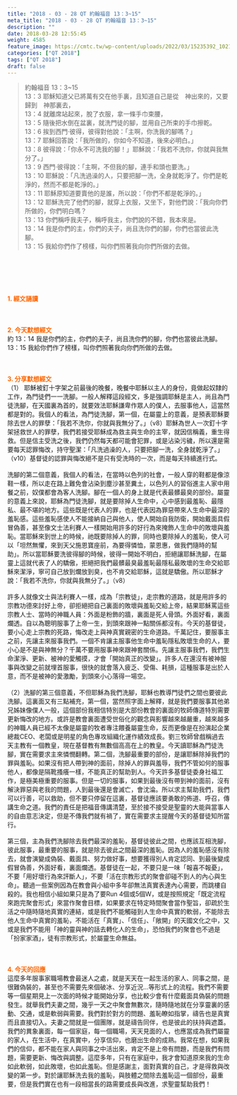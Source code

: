 ```yaml
---
title: "2018 - 03 - 28 QT 約翰福音 13：3~15"
meta_title: "2018 - 03 - 28 QT 約翰福音 13：3~15"
description: ""
date: 2018-03-28 12:55:45
weight: 4585
feature_image: https://cmtc.tw/wp-content/uploads/2022/03/15235392_10211799862337740_180693556567566654_o-1.webp
categories: ["QT 2018"]
tags: ["QT 2018"]
draft: false
---
```


<blockquote>約翰福音 13：3~15<br />
13：3 耶穌知道父已將萬有交在他手裏，且知道自己是從　神出來的，又要歸到　神那裏去，<br />
13：4 就離席站起來，脫了衣服，拿一條手巾束腰，<br />
13：5 隨後把水倒在盆裏，就洗門徒的腳，並用自己所束的手巾擦乾。<br />
13：6 挨到西門‧彼得，彼得對他說：「主啊，你洗我的腳嗎？」<br />
13：7 耶穌回答說：「我所做的，你如今不知道，後來必明白。」<br />
13：8 彼得說：「你永不可洗我的腳！」耶穌說：「我若不洗你，你就與我無分了。」<br />
13：9 西門‧彼得說：「主啊，不但我的腳，連手和頭也要洗。」<br />
13：10 耶穌說：「凡洗過澡的人，只要把腳一洗，全身就乾淨了。你們是乾淨的，然而不都是乾淨的。」<br />
13：11 耶穌原知道要賣他的是誰，所以說：「你們不都是乾淨的。」<br />
13：12 耶穌洗完了他們的腳，就穿上衣服，又坐下，對他們說：「我向你們所做的，你們明白嗎？<br />
13：13 你們稱呼我夫子，稱呼我主，你們說的不錯，我本來是。<br />
13：14 我是你們的主，你們的夫子，尚且洗你們的腳，你們也當彼此洗腳。<br />
13：15 我給你們作了榜樣，叫你們照著我向你們所做的去做。</blockquote><br />
&nbsp;<br />
<br />
&nbsp;<br />
<br />
<span style="color: #ff6600;"><strong>1. </strong><strong>經文誦讀</strong></span><br />
<br />
<span style="color: #ff6600;"><strong> </strong></span><br />
<br />
<span style="color: #ff6600;"><strong>2. 今天默想</strong><strong>經文<br />
</strong></span>約 13：14 我是你們的主，你們的夫子，尚且洗你們的腳，你們也當彼此洗腳。<br />
13：15 我給你們作了榜樣，叫你們照著我向你們所做的去做。<br />
<br />
&nbsp;<br />
<br />
<span style="color: #ff6600;"><strong>3. 分享默想經文<br />
</strong></span>（1） 耶穌被釘十字架之前最後的晚餐，晚餐中耶穌以主人的身份，竟做起奴隸的工作，為門徒們一一洗腳。一般人解釋這段經文，多是強調耶穌是主人，尚且為門徒洗腳，在天國裏為首的，就要效法耶穌謙卑作眾人的僕人，去服事他人，這當然都是對的。我個人的看法，為門徒洗腳，第一個，在屬靈上的意義，是預表耶穌要除去世人的罪孽：「我若不洗你，你就與我無分了。」（v8）耶穌為世人一次釘十字架拯救世人的罪孽，我們若接受耶穌成為救主與生命的主宰，就因信稱義，重生得救。但是信主受洗之後，我們仍然每天都可能會犯罪，或是沾染污穢，所以還是需要每天認罪悔改，持守聖潔：「凡洗過澡的人，只要把腳一洗，全身就乾淨了。」（v10）基督徒的認罪與悔改絕不是只有受洗時的一次，而是每天持續進行式。<br />
<br />
洗腳的第二個意義，我個人的看法，在當時以色列的社會，一般人穿的鞋都是像涼鞋一樣，所以走在路上難免會沾染到塵沙甚至糞土，以色列人的習俗進主人家中用餐之前，奴僕都會為客人洗腳。腳在一個人的身上就是代表最髒最臭的部份。屬靈的意義上來說，耶穌為門徒洗腳，就是要除掉人生命中，心中感到最羞恥、最隱私、最不堪的地方。這些既是代表人的罪，也是代表因為罪惡帶來人生命中最深的羞恥感。這些羞恥感使人不能接納自己與他人，使人開始自我防衛，開始戴面具假冒偽善，甚至像文士法利賽人一樣開始用許多的好行為來掩飾人生命中的敗壞與羞恥。當耶穌來到世上的時候，祂既要除掉人的罪，同時也要除掉人的羞恥，使人可以「坦然無懼，來到天父施恩寶座前，為要得憐恤，蒙恩惠，做我們隨時的幫助」。所以當耶穌要洗彼得腳的時候，彼得一開始不明白，拒絕讓耶穌洗腳，在屬靈上這就代表了人的驕傲，拒絕把我們最髒最臭最羞恥最隱私最敗壞的生命交給耶穌來潔淨，寧可自己放到爛放到臭，也不肯交給耶穌，這就是驕傲。所以耶穌才說：「我若不洗你，你就與我無分了。」（v8）<br />
<br />
許多人就像文士與法利賽人一樣，成為「宗教徒」，走宗教的道路，就是用許多的宗教功德來討好上帝，卻拒絕把自己裏面的敗壞與羞恥交給上帝，結果耶穌罵這些宗教人士、當時的神職人員：外面是粉飾的牆，裏面是死人骨頭。外面好看，裏面爛透。自以為聰明服事了上帝一生，到頭來跟神一點關係都沒有。今天的基督徒，要小心走上宗教的死路，悔改走上與神真實親密的生命道路。千萬記住，要服事主之前，先讓主來服事我們。一個不肯讓主服事他生命中羞恥隱私敗壞生命的人，要小心是不是與神無分？千萬不要用服事神來跟神套關係。先讓主服事我們，我們生命潔淨、更新、被神的愛觸摸，才會「開始真正的改變」。許多人在還沒有被神服事與改變之前就埋首服事，很快的就會落入疲乏、受傷、耗損，這種服事是出於人意，而不是被神的愛激勵，到頭來小心落得一場空。<br />
<br />
（2）洗腳的第三個意義，不但耶穌為我們洗腳，耶穌也教導門徒們之間也要彼此洗腳。這裏面又有三點補充，第一個，當然照字面上解釋，就是我們要服事其他弟兄姊妹像僕人一般，這個部份我相信特別是大部份教會的裏面的牧師傳道特別需要更新悔改的地方。或許是教會裏面遭受世俗化的觀念與影響越來越嚴重，越來越多的神職人員已經不太像是屬靈的牧者專注餵養屬靈生命，反而更像是在扮演起企業總裁CEO、老闆或是明星的角色專攻組織化運作績效成長。劉三牧師曾戲稱過去天主教有一個教皇，現在基督教有無數個高高在上的教皇。今天讀耶穌為門徒洗腳，實在需要求主來憐憫翻轉。第二個，洗腳最重要的部份，是讓耶穌除掉我們的罪與羞恥。如果沒有把人帶到神的面前，除掉人的罪與羞辱，我們不管如何的服事他人，都像是隔靴搔癢一樣，不能真正的幫助到人。今天許多基督徒委身社福工作，是極美極重要的服事。但是一切的服事，如果到最後沒有帶到神的面前，沒有解決罪惡與老我的問題，人到最後還是會滅亡，會沈淪。所以求主幫助我們，我們可以行善，可以救助，但不要只停留在這裏，基督徒應該要勇敢的佈道、呼召，傳講生命之道。我們的責任是把福音傳講清楚，至於接不接受是聖靈的大能與當事人的自由意志決定，但是不傳我們就有禍了，實在需要求主提醒今天的基督徒知所當行。<br />
<br />
第三個，主為我們洗腳除去我們最深的羞恥，基督徒彼此之間，也應該互相洗腳，彼此服事，最重要的服事，就是除去彼此之間最深的羞恥。因為人的羞恥感沒有除去，就會演變成偽裝、戴面具、努力做好事，想要獲得別人肯定認同、到最後變成假冒偽善，外面好看，裏面爛透。基督徒在一起，不要只是一味「報喜不報憂」，不要「用好壞行為來評斷人」，不要「活在宗教形式的聚會卻碰不到人的內心與生命」。聽過一些案例因為在教會與小組中多年卻無法真實表達內心需要，而跳樓自殺的。我也相信小組如果只是為了要Run 4個或5個W，或是按照規定「既定流程來跑完聚會形式」來當作聚會目標，如果要求在特定時間聚會當作聖旨，卻疏於生活之中隨時隨地真實的連結，或是我們不能觸碰到人生命中真實的軟弱，不能除去他人生命中真實的羞恥，不能活在「真實」、「信任」、「敞開」的天國文化之中，又或是我們不能用「神的靈與神的話去轉化人的生命」，恐怕我們的聚會也不過是「扮家家酒」，徒有宗教形式，於屬靈生命無益。<br />
<br />
&nbsp;<br />
<br />
<span style="color: #ff6600;"><strong>4. 今天的回應<br />
</strong></span>這麼多年服事家職場教會最迷人之處，就是天天在一起生活的家人、同事之間，是很難偽裝的，甚至也不需要先來個破冰、分享近況…等形式上的流程。我們不需要等一個星期見上一次面的時候才能開始分享，也比較少會有什麼戴面具偽裝的問題發生。就舉我們夫妻之間，幾乎一天之中聚會無數次，隨時隨地就在分享靈裏的感動、交通，或是軟弱與需要。我們對於對方的問題、羞恥瞭如指掌，禱告也是真實而且直接切入。夫妻之間就是一個團隊，就是禱告同伴，也是彼此的扶持與遮蓋。我們的異象裏面，每一個家庭，每一個職場，天天見面的人，也應當成為我們屬靈的家人，在生活中，在真實中，分享信仰，也磨出生命的成熟。我常在想，如果我們的信仰，都不能在家人與同事之中活出來，肯定不是上帝有問題，而是我們有問題，需要更新、悔改與調整。這麼多年，只有在家庭中，我才會知道原來我的生命如此軟弱，如此敗壞，也如此羞恥。但是感謝主，面對真實的自己，才是得救與改變的第一步。對於讓耶穌洗去我的羞恥，與肢體之間除去羞恥這一個部份，最重要，但是我們實在也有一段相當長的路需要成長與改進，求聖靈幫助我們！<br />
<br />
&nbsp;
        
